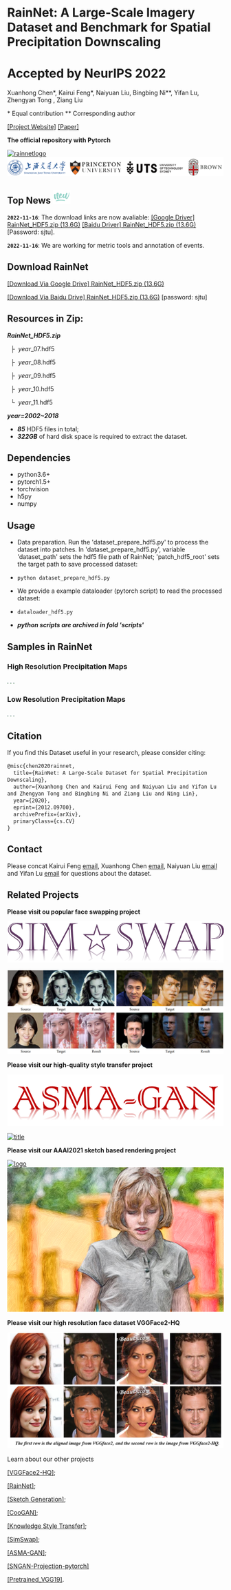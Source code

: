 # RainNet: A Large-Scale Imagery Dataset and Benchmark for Spatial Precipitation Downscaling
# Accepted by NeurIPS 2022
Xuanhong Chen*, Kairui Feng*, Naiyuan Liu, Bingbing Ni**, Yifan Lu, Zhengyan Tong , Ziang Liu

\* Equal contribution
\*\* Corresponding author

[[Project Website]](https://neuralchen.github.io/RainNet) [[Paper]](https://arxiv.org/abs/2012.09700)

**The official repository with Pytorch**

[![rainnetlogo](/docs/img/2.png)](https://github.com/neuralchen/RainNet)
[![universitylogo](/docs/img/university.png)](https://github.com/neuralchen/RainNet)

## Top News <img width=8% src="./docs/img/new.gif"/>

**`2022-11-16`**: The download links are now avaliable: [[Google Driver] RainNet_HDF5.zip (13.6G)](https://drive.google.com/file/d/1cvzT3n9N7o06YhykdakOsboyqwTavkEP/view?usp=sharing) [[Baidu Driver] RainNet_HDF5.zip (13.6G)](https://pan.baidu.com/s/1hXa6Tr089KvBefCJIVQPuQ) [Password: sjtu].

**`2022-11-16`**: We are working for metric tools and annotation of events.

## Download RainNet

[[Download Via Google Drive] RainNet_HDF5.zip (13.6G)](https://drive.google.com/file/d/1cvzT3n9N7o06YhykdakOsboyqwTavkEP/view?usp=sharing) 

[[Download Via Baidu Drive] RainNet_HDF5.zip (13.6G)](https://pan.baidu.com/s/1hXa6Tr089KvBefCJIVQPuQ)
[password: sjtu]

## Resources in Zip:
***RainNet_HDF5.zip***

  &nbsp;&nbsp;&boxvr;&nbsp; $year$_07.hdf5
  
  &nbsp;&nbsp;&boxvr;&nbsp; $year$_08.hdf5
  
  &nbsp;&nbsp;&boxvr;&nbsp; $year$_09.hdf5
  
  &nbsp;&nbsp;&boxvr;&nbsp; $year$_10.hdf5
  
  &nbsp;&nbsp;&boxur;&nbsp; $year$_11.hdf5
  
  ***$year$=2002~2018***
  - ***85*** HDF5 files in total;
  - ***322GB*** of hard disk space is required to extract the dataset.

## Dependencies
- python3.6+
- pytorch1.5+
- torchvision
- h5py
- numpy

## Usage
- Data preparation. Run the 'dataset_prepare_hdf5.py' to process the dataset into patches. In 'dataset_prepare_hdf5.py', variable 'dataset_path' sets the hdf5 file path of RainNet; 'patch_hdf5_root' sets the target path to save processed dataset:

- ```python dataset_prepare_hdf5.py```

- We provide a example dataloader (pytorch script) to read the processed dataset:

- ```dataloader_hdf5.py```

- ***python scripts are archived in fold 'scripts'***

## Samples in RainNet

### High Resolution Precipitation Maps
<img src="./docs/img/HRGT_201009539_201009571.webp"  style="zoom: 20%;" />
<img src="./docs/img/HRGT_201108607_201108655.webp"  style="zoom: 20%;" />
<img src="./docs/img/HRGT_201109091_201109123.webp"  style="zoom: 20%;" />

### Low Resolution Precipitation Maps
<img src="./docs/img/LRGT_201009539_201009571.webp"  style="zoom: 20%;" />
<img src="./docs/img/LRGT_201108607_201108655.webp"  style="zoom: 20%;" />
<img src="./docs/img/LRGT_201109091_201109123.webp"  style="zoom: 20%;" />






## Citation
If you find this Dataset useful in your research, please consider citing:

```
@misc{chen2020rainnet,
  title={RainNet: A Large-Scale Dataset for Spatial Precipitation Downscaling},
  author={Xuanhong Chen and Kairui Feng and Naiyuan Liu and Yifan Lu and Zhengyan Tong and Bingbing Ni and Ziang Liu and Ning Lin},
  year={2020},
  eprint={2012.09700},
  archivePrefix={arXiv},
  primaryClass={cs.CV}
} 
```

## Contact
Please concat Kairui Feng [email](kairuif@princeton.com), Xuanhong Chen [email](xuanhongchenzju@outlook.com), Naiyuan Liu [email](naiyuan.liu@student.uts.edu.au) and Yifan Lu [email](yifan_lu@sjtu.edu.cn) for questions about the dataset. 

## Related Projects

**Please visit ou popular face swapping project**

[![logo](./docs/img/logo1.png)](https://github.com/neuralchen/SimSwap)

[![title](/docs/img/results1.PNG)](https://github.com/neuralchen/SimSwap)

**Please visit our high-quality style transfer project**

[![logo](./docs/img/logo.png)](https://github.com/neuralchen/ASMAGAN)

[![title](/docs/img/title.png)](https://github.com/neuralchen/ASMAGAN)

**Please visit our AAAI2021 sketch based rendering project**

[![logo](./docs/img/girl2.gif)](https://github.com/TZYSJTU/Sketch-Generation-with-Drawing-Process-Guided-by-Vector-Flow-and-Grayscale)
[![title](/docs/img/girl2-RGB.png)](https://github.com/TZYSJTU/Sketch-Generation-with-Drawing-Process-Guided-by-Vector-Flow-and-Grayscale)

**Please visit our high resolution face dataset VGGFace2-HQ**

[![logo](./docs/img/vggface2_hq_compare.png)](https://github.com/NNNNAI/VGGFace2-HQ)

Learn about our other projects 

[[VGGFace2-HQ]](https://github.com/NNNNAI/VGGFace2-HQ);

[[RainNet]](https://neuralchen.github.io/RainNet);

[[Sketch Generation]](https://github.com/TZYSJTU/Sketch-Generation-with-Drawing-Process-Guided-by-Vector-Flow-and-Grayscale);

[[CooGAN]](https://github.com/neuralchen/CooGAN);

[[Knowledge Style Transfer]](https://github.com/AceSix/Knowledge_Transfer);

[[SimSwap]](https://github.com/neuralchen/SimSwap);

[[ASMA-GAN]](https://github.com/neuralchen/ASMAGAN);

[[SNGAN-Projection-pytorch]](https://github.com/neuralchen/SNGAN_Projection)

[[Pretrained_VGG19]](https://github.com/neuralchen/Pretrained_VGG19).